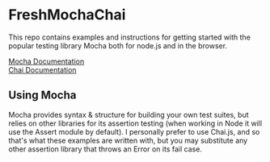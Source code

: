 # FreshMochaChai
This repo contains examples and instructions for getting started with the popular testing library Mocha both for node.js and in the browser.

[Mocha Documentation](https://mochajs.org/)  
[Chai Documentation](https://www.chaijs.com/)

## Using Mocha

Mocha provides syntax & structure for building your own test suites, but relies on other libraries for its assertion testing (when working in Node it will use the Assert module by default). I personally prefer to use Chai.js, and so that's what these examples are written with, but you may substitute any other assertion library that throws an Error on its fail case.